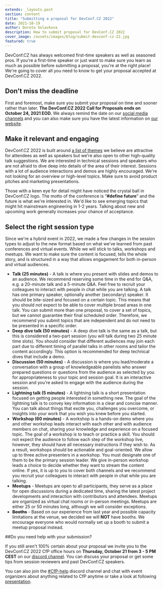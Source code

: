 ```yaml
---
extends: _layouts.post
section: content
title: "Submitting a proposal for DevConf.CZ 2022"
date: 2021-10-19
author: Dorota Volavkova
description: How to submit proposal for DevConf.CZ 2022
cover_image: /assets/images/blog/submit-devconf-cz-22.jpg
featured: true
---
```


DevConf.CZ has always welcomed first-time speakers as well as seasoned pros. If you're a first-time speaker or just want to make sure you learn as much as possible before submitting a proposal, you're at the right place! We're going to cover all you need to know to get your proposal accepted at DevConf.CZ 2022.

## Don't miss the deadline

First and foremost, make sure you submit your proposal on time and sooner rather than later. **The DevConf.CZ 2022 Call for Proposals ends on October 24, 2021 EOD.** We always remind the date on our [social media channels](https://twitter.com/devconf_cz) and you can also make sure you have the latest information on [our website](https://www.devconf.info/cz/). 

## Make it relevant and engaging

DevConf.CZ 2022 is built around [a list of themes](https://www.devconf.info/cz/#themes) we believe are attractive for attendees as well as speakers but we're also open to other high-quality talk suggestions. We are interested in technical sessions and speakers who are not afraid to dive deep into details of the area of their interest. Sessions with a lot of audience interactions and demos are highly encouraged. We're not looking for an overview or high-level topics. Make sure to avoid product pitches and marketing presentations.

Those with a keen eye for detail might have noticed the crystal ball in DevConf.CZ logo. The motto of the conference is “**\#define future**” and the future is what we're interested in. We'd like to see emerging topics that might hit mainstream engineering in 1-2 years. Talking about new and upcoming work generally increases your chance of acceptance.

## Select the right session type

Since we're a hybrid event in 2022, we made a few changes in the session types to adjust to the new format based on what we’ve learned from past conferences and virtual events. While we will stick to talks, workshops and meetups. We want to make sure the content is focused, tells the whole story, and is structured in a way that allows engagement for both in-person and virtual audiences.
- **Talk (25 minutes)** - A talk is where you present with slides and demos to an audience. We recommend reserving some time in the end for Q&A, e.g. a 20-minute talk and a 5-minute Q&A. Feel free to recruit your colleagues to interact with people in chat while you are talking. A talk has one primary speaker, optionally another (secondary) speaker. It should be bite-sized and focused on a certain topic. This means that you should not expect to be able to cover multiple broad areas in one talk. You can submit more than one proposal, to cover a set of topics, but we cannot guarantee their final scheduled order. Therefore, we recommend you submit topics that are independent and do not need to be presented in a specific order.
- **Deep dive talk (50 minutes)** - A deep dive talk is the same as a talk, but this is considered a two-part session (you will talk during two 25 minute time slots). You should consider that different audiences may join each part due to different timing of parallel talks in other rooms and tailor the content accordingly. This option is recommended for deep technical dives that include a demo.
- **Discussion (50 minutes)** - A discussion is where you lead/moderate a conversation with a group of knowledgeable panelists who answer prepared questions or questions from the audience as selected by you for appropriateness to your topic and session goal. It is an interactive session and you’re asked to engage with the audience during the session.
- **Lightning talk (5 minutes)** - A lightning talk is a short presentation focused on getting people interested in something new. The goal of the lightning talk is to convey key information in a clear and concise manner. You can talk about things that excite you, challenges you overcome, or insights into your work that you wish you knew before you started.
- **Workshop (60 minutes)** - A workshop is a hands-on demo where you and other workshop leads interact with each other and with audience members on chat, sharing your knowledge and experience on a focused topic. The goal of a workshop is to teach or practice a skill. You should not expect the audience to follow each step of the workshop live, however, they should have all necessary instructions if they wish to. As a result, workshops should be actionable and goal-oriented. We allow up to three active presenters in a workshop. You must designate one of them to be the primary session leader. We give in-person workshop leads a choice to decide whether they want to stream the content online. If yes, it is up to you to cover both channels and we recommend you recruit your colleagues to interact with people in chat while you are talking.
- **Meetups** - Meetups are open to all participants, they serve as a place for open discussions during a dedicated time, sharing the latest project developments and interaction with contributors and attendees. Meetups are organized as virtual chat rooms or in-person meetings. Meetups are either 25 or 50 minutes long, although we will consider exceptions.
- ~~**Booths**~~ - Based on our experience from last year and possible capacity limitations at the venue, we decided we will **NOT** have booths. We encourage everyone who would normally set up a booth to submit a meetup proposal instead.

##Do you need help with your submission?

If you still aren't 100% certain about your proposal we invite you to the DevConf.CZ 2022 CfP office hours on **Thursday, October 21 from 3 - 5 PM CEST** on our [discord channel](https://discord.com/invite/devconf). You can discuss your proposal or get some tips from session reviewers and past DevConf.CZ speakers.

You can also join the [\#CfP-help](https://discord.com/channels/785879296379453491/844640981319024670) discord channel and chat with event organizers about anything related to CfP anytime or take a look at following [presentation](https://www.devconf.info/assets/files/devconf-cz-cfp-tips.pdf).
